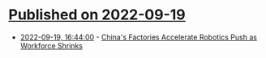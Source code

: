# [Published on 2022-09-19](index.md)

* [2022-09-19, 16:44:00](https://hardware.slashdot.org/story/22/09/19/1644215/chinas-factories-accelerate-robotics-push-as-workforce-shrinks?utm_source=rss1.0mainlinkanon&utm_medium=feed) - [China's Factories Accelerate Robotics Push as Workforce Shrinks](https://hardware.slashdot.org/story/22/09/19/1644215/chinas-factories-accelerate-robotics-push-as-workforce-shrinks?utm_source=rss1.0mainlinkanon&utm_medium=feed)
